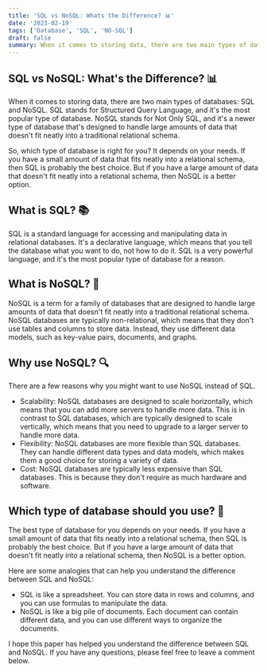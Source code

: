 ```yaml
---
title: 'SQL vs NoSQL: Whats the Difference? 📊'
date: '2023-02-19'
tags: ['Database', 'SQL', 'NO-SQL']
draft: false
summary: When it comes to storing data, there are two main types of databases, SQL and NoSQL. Check out this post to learn more
---
```


## SQL vs NoSQL: What's the Difference? 📊

When it comes to storing data, there are two main types of databases: SQL and NoSQL. SQL stands for Structured Query Language, and it's the most popular type of database. NoSQL stands for Not Only SQL, and it's a newer type of database that's designed to handle large amounts of data that doesn't fit neatly into a traditional relational schema.

So, which type of database is right for you? It depends on your needs. If you have a small amount of data that fits neatly into a relational schema, then SQL is probably the best choice. But if you have a large amount of data that doesn't fit neatly into a relational schema, then NoSQL is a better option.

## What is SQL? 📚

SQL is a standard language for accessing and manipulating data in relational databases. It's a declarative language, which means that you tell the database what you want to do, not how to do it. SQL is a very powerful language, and it's the most popular type of database for a reason.

## What is NoSQL? 📂

NoSQL is a term for a family of databases that are designed to handle large amounts of data that doesn't fit neatly into a traditional relational schema. NoSQL databases are typically non-relational, which means that they don't use tables and columns to store data. Instead, they use different data models, such as key-value pairs, documents, and graphs.

## Why use NoSQL? 🔍

There are a few reasons why you might want to use NoSQL instead of SQL.

- Scalability: NoSQL databases are designed to scale horizontally, which means that you can add more servers to handle more data. This is in contrast to SQL databases, which are typically designed to scale vertically, which means that you need to upgrade to a larger server to handle more data.
- Flexibility: NoSQL databases are more flexible than SQL databases. They can handle different data types and data models, which makes them a good choice for storing a variety of data.
- Cost: NoSQL databases are typically less expensive than SQL databases. This is because they don't require as much hardware and software.

## Which type of database should you use? 🤔

The best type of database for you depends on your needs. If you have a small amount of data that fits neatly into a relational schema, then SQL is probably the best choice. But if you have a large amount of data that doesn't fit neatly into a relational schema, then NoSQL is a better option.

Here are some analogies that can help you understand the difference between SQL and NoSQL:

- SQL is like a spreadsheet. You can store data in rows and columns, and you can use formulas to manipulate the data.
- NoSQL is like a big pile of documents. Each document can contain different data, and you can use different ways to organize the documents.

I hope this paper has helped you understand the difference between SQL and NoSQL. If you have any questions, please feel free to leave a comment below.
